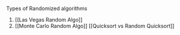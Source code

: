 Types of Randomized algorithms
1. [[Las Vegas Random Algo]]
2. [[Monte Carlo Random Algo]]
[[Quicksort vs Random Quicksort]]
